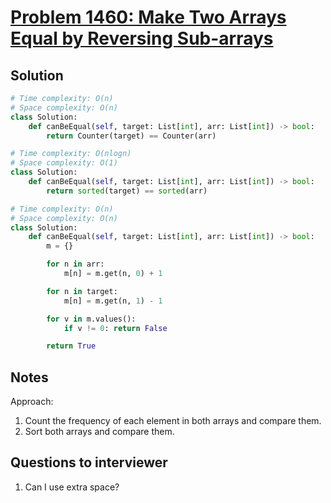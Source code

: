 # [Problem 1460: Make Two Arrays Equal by Reversing Sub-arrays](https://leetcode.com/problems/make-two-arrays-equal-by-reversing-sub-arrays/)

## Solution

```py
# Time complexity: O(n)
# Space complexity: O(n)
class Solution:
    def canBeEqual(self, target: List[int], arr: List[int]) -> bool:
        return Counter(target) == Counter(arr)

# Time complexity: O(nlogn)
# Space complexity: O(1)
class Solution:
    def canBeEqual(self, target: List[int], arr: List[int]) -> bool:
        return sorted(target) == sorted(arr)

# Time complexity: O(n)
# Space complexity: O(n)
class Solution:
    def canBeEqual(self, target: List[int], arr: List[int]) -> bool:
        m = {}

        for n in arr:
            m[n] = m.get(n, 0) + 1

        for n in target:
            m[n] = m.get(n, 1) - 1

        for v in m.values():
            if v != 0: return False

        return True
```

## Notes

Approach:

1. Count the frequency of each element in both arrays and compare them.
2. Sort both arrays and compare them.

## Questions to interviewer

1. Can I use extra space?
